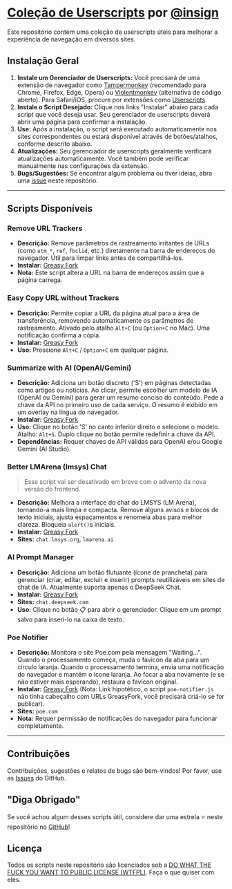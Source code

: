 # [Coleção de Userscripts](https://github.com/insign/userscripts) por [@insign](https://github.com/insign)

Este repositório contém uma coleção de userscripts úteis para melhorar a experiência de navegação em diversos sites.

## Instalação Geral

1.  **Instale um Gerenciador de Userscripts:** Você precisará de uma extensão de navegador como [Tampermonkey](https://www.tampermonkey.net/) (recomendado para Chrome, Firefox, Edge, Opera) ou [Violentmonkey](https://violentmonkey.github.io/) (alternativa de código aberto). Para Safari/iOS, procure por extensões como [Userscripts](https://apps.apple.com/us/app/userscripts/id1463298887).
2.  **Instale o Script Desejado:** Clique nos links "Instalar" abaixo para cada script que você deseja usar. Seu gerenciador de userscripts deverá abrir uma página para confirmar a instalação.
3.  **Use:** Após a instalação, o script será executado automaticamente nos sites correspondentes ou estará disponível através de botões/atalhos, conforme descrito abaixo.
4.  **Atualizações:** Seu gerenciador de userscripts geralmente verificará atualizações automaticamente. Você também pode verificar manualmente nas configurações da extensão.
5.  **Bugs/Sugestões:** Se encontrar algum problema ou tiver ideias, abra uma [issue](https://github.com/insign/userscripts/issues) neste repositório.

---

## Scripts Disponíveis

### Remove URL Trackers

*   **Descrição:** Remove parâmetros de rastreamento irritantes de URLs (como `utm_*`, `ref`, `fbclid`, etc.) diretamente na barra de endereços do navegador. Útil para limpar links antes de compartilhá-los.
*   **Instalar:** [Greasy Fork](https://greasyfork.org/pt-BR/scripts/508850-remove-url-trackers)
*   **Nota:** Este script altera a URL na barra de endereços assim que a página carrega.

### Easy Copy URL without Trackers

*   **Descrição:** Permite copiar a URL da página atual para a área de transferência, removendo automaticamente os parâmetros de rastreamento. Ativado pelo atalho `Alt+C` (ou `Option+C` no Mac). Uma notificação confirma a cópia.
*   **Instalar:** [Greasy Fork](https://greasyfork.org/en/scripts/509058-easy-copy-url-without-trackers)
*   **Uso:** Pressione `Alt+C` / `Option+C` em qualquer página.

### Summarize with AI (OpenAI/Gemini)

*   **Descrição:** Adiciona um botão discreto ('S') em páginas detectadas como artigos ou notícias. Ao clicar, permite escolher um modelo de IA (OpenAI ou Gemini) para gerar um resumo conciso do conteúdo. Pede a chave da API no primeiro uso de cada serviço. O resumo é exibido em um overlay na língua do navegador.
*   **Instalar:** [Greasy Fork](https://greasyfork.org/en/scripts/509192-summarize-with-ai)
*   **Uso:** Clique no botão 'S' no canto inferior direito e selecione o modelo. Atalho: `Alt+S`. Duplo clique no botão permite redefinir a chave da API.
*   **Dependências:** Requer chaves de API válidas para OpenAI e/ou Google Gemini (AI Studio).

### Better LMArena (lmsys) Chat
> Esse script vai ser desativado em breve com o advento da nova versão do frontend.

*   **Descrição:** Melhora a interface do chat do LMSYS (LM Arena), tornando-a mais limpa e compacta. Remove alguns avisos e blocos de texto iniciais, ajusta espaçamentos e renomeia abas para melhor clareza. Bloqueia `alert()`s iniciais.
*   **Instalar:** [Greasy Fork](https://greasyfork.org/en/scripts/489922-better-lmsys-chat)
*   **Sites:** `chat.lmsys.org`, `lmarena.ai`

### AI Prompt Manager

*   **Descrição:** Adiciona um botão flutuante (ícone de prancheta) para gerenciar (criar, editar, excluir e inserir) prompts reutilizáveis em sites de chat de IA. Atualmente suporta apenas o DeepSeek Chat.
*   **Instalar:** [Greasy Fork](https://greasyfork.org/en/scripts/527374-ai-prompt-manager)
*   **Sites:** `chat.deepseek.com`
*   **Uso:** Clique no botão 📋 para abrir o gerenciador. Clique em um prompt salvo para inseri-lo na caixa de texto.

### Poe Notifier

*   **Descrição:** Monitora o site Poe.com pela mensagem "Waiting...". Quando o processamento começa, muda o favicon da aba para um círculo laranja. Quando o processamento termina, envia uma notificação do navegador e mantém o ícone laranja. Ao focar a aba novamente (e se não estiver mais esperando), restaura o favicon original.
*   **Instalar:** [Greasy Fork](https://greasyfork.org/en/scripts/509193-poe-notifier) (Nota: Link hipotético, o script `poe-notifier.js` não tinha cabeçalho com URLs GreasyFork, você precisará criá-lo se for publicar).
*   **Sites:** `poe.com`
*   **Nota:** Requer permissão de notificações do navegador para funcionar completamente.

---

## Contribuições

Contribuições, sugestões e relatos de bugs são bem-vindos! Por favor, use as [Issues](https://github.com/insign/userscripts/issues) do GitHub.

## "Diga Obrigado"

Se você achou algum desses scripts útil, considere dar uma estrela ⭐ neste repositório no [GitHub](https://github.com/insign/userscripts)!

## Licença

Todos os scripts neste repositório são licenciados sob a [DO WHAT THE FUCK YOU WANT TO PUBLIC LICENSE (WTFPL)](./LICENSE). Faça o que quiser com eles.

